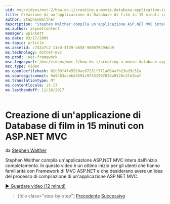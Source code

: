 ```yaml
---
uid: mvc/videos/mvc-2/how-do-i/creating-a-movie-database-application-in-15-minutes-with-aspnet-mvc
title: Creazione di un'applicazione di Database di film in 15 minuti con ASP.NET MVC | Documenti Microsoft
author: StephenWalther
description: "Stephen Walther compila un'applicazione ASP.NET MVC intera dall'inizio completamento. In questo video è un ottimo inizio per gli utenti che hanno familiarità con la f di MVC ASP.NET...."
ms.author: aspnetcontent
manager: wpickett
ms.date: 03/17/2009
ms.topic: article
ms.assetid: c742a7c2-11ed-4f39-b658-960676494db9
ms.technology: dotnet-mvc
ms.prod: .net-framework
msc.legacyurl: /mvc/videos/mvc-2/how-do-i/creating-a-movie-database-application-in-15-minutes-with-aspnet-mvc
msc.type: video
ms.openlocfilehash: 02c09f4f45510ac67231f371a064afb23ed3c52a
ms.sourcegitcommit: 9a9483aceb34591c97451997036a9120c3fe2baf
ms.translationtype: MT
ms.contentlocale: it-IT
ms.lasthandoff: 11/10/2017
---
```

<a name="creating-a-movie-database-application-in-15-minutes-with-aspnet-mvc"></a>Creazione di un'applicazione di Database di film in 15 minuti con ASP.NET MVC
====================
da [Stephen Walther](https://github.com/StephenWalther)

Stephen Walther compila un'applicazione ASP.NET MVC intera dall'inizio completamento. In questo video è un ottimo inizio per gli utenti che hanno familiarità con Framework di MVC ASP.NET e che desiderano avere un'idea del processo di compilazione di un'applicazione ASP.NET MVC.

[&#9654; Guardare video (12 minuti)](https://channel9.msdn.com/Blogs/ASP-NET-Site-Videos/creating-a-movie-database-application-in-15-minutes-with-aspnet-mvc)

>[!div class="step-by-step"]
[Precedente](creating-a-tasklist-application-with-aspnet-mvc.md)
[Successivo](understanding-models-views-and-controllers.md)

